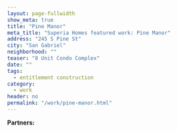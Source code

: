 ```yaml
---
layout: page-fullwidth
show_meta: true
title: "Pine Manor"
meta_title: "Superia Homes featured work: Pine Manor"
address: "245 S Pine St"
city: "San Gabriel"
neighborhood: ""
teaser: "8 Unit Condo Complex"
date: ""
tags:
  - entitlement construction 
category:
  - work
header: no
permalink: "/work/pine-manor.html"
---
```





<strong>Partners:</strong> <br> 




<!-- [<span class="back-arrow">&#8619;</span> Back to the Portfolio](/work/) -->
